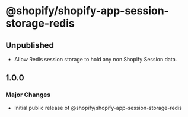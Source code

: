 # @shopify/shopify-app-session-storage-redis

## Unpublished
- Allow Redis session storage to hold any non Shopify Session data.

## 1.0.0

### Major Changes

- Initial public release of @shopify/shopify-app-session-storage-redis
